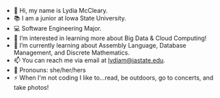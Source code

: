 - 👋 Hi, my name is Lydia McCleary.
- 📚 I am a junior at Iowa State University.
- 💻 Software Engineering Major.
- 👀 I’m interested in learning more about Big Data & Cloud Computing!
- 🌱 I’m currently learning about Assembly Language, Database Management, and Discrete Mathematics. 
- 📫 You can reach me via email at lydiam@iastate.edu.
- 🌈 Pronouns: she/her/hers
- ⚡ When I'm not coding I like to...read, be outdoors, go to concerts, and take photos!

<!---
mcclelyd/mcclelyd is a ✨ special ✨ repository because its `README.md` (this file) appears on your GitHub profile.
You can click the Preview link to take a look at your changes.
--->
